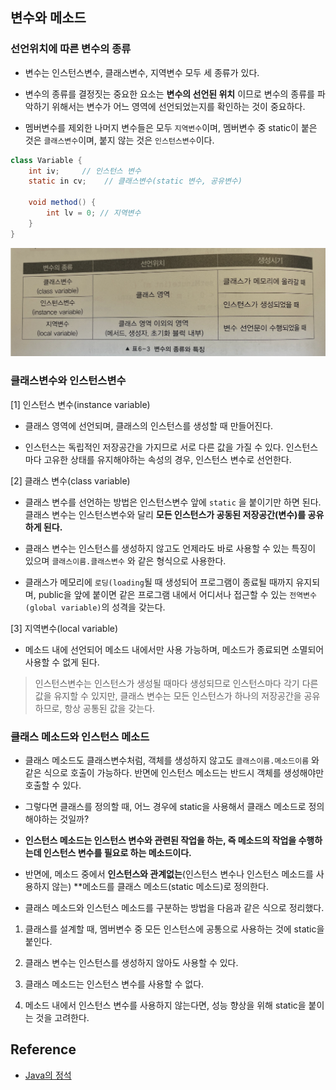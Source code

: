 ## 변수와 메소드

### 선언위치에 따른 변수의 종류

* 변수는 인스턴스변수, 클래스변수, 지역변수 모두 세 종류가 있다.

* 변수의 종류를 결정짓는 중요한 요소는 **변수의 선언된 위치** 이므로 변수의 종류를 파악하기 위해서는 변수가 어느 영역에 선언되었는지를 확인하는 것이 중요하다.

* 멤버변수를 제외한 나머지 변수들은 모두 `지역변수`이며, 멤버변수 중 static이 붙은 것은 `클래스변수`이며, 붙지 않는 것은 `인스턴스변수`이다.

```java
class Variable {
    int iv;     // 인스턴스 변수
    static in cv;    // 클래스변수(static 변수, 공유변수)
    
    void method() {
        int lv = 0; // 지역변수
    }
}
```

![](/img/java-variable-and-method.png)

### 클래스변수와 인스턴스변수

[1] 인스턴스 변수(instance variable)

* 클래스 영역에 선언되며, 클래스의 인스턴스를 생성할 때 만들어진다.

* 인스턴스는 독립적인 저장공간을 가지므로 서로 다른 값을 가질 수 있다. 인스턴스마다 고유한 상태를 유지해야하는 속성의 경우, 인스턴스 변수로 선언한다.

[2] 클래스 변수(class variable)

* 클래스 변수를 선언하는 방법은 인스턴스변수 앞에 `static` 을 붙이기만 하면 된다. 클래스 변수는 인스턴스변수와 달리 **모든 인스턴스가 공동된 저장공간(변수)를 공유하게 된다.**

* 클래스 변수는 인스턴스를 생성하지 않고도 언제라도 바로 사용할 수 있는 특징이 있으며 `클래스이름.클래스변수` 와 같은 형식으로 사용한다.

* 클래스가 메모리에 `로딩(loading`될 때 생성되어 프로그램이 종료될 때까지 유지되며, public을 앞에 붙이면 같은 프로그램 내에서 어디서나 접근할 수 있는 `전역변수(global variable)`의 성격을 갖는다.

[3] 지역변수(local variable)

* 메소드 내에 선언되어 메소드 내에서만 사용 가능하며, 메소드가 종료되면 소멸되어 사용할 수 없게 된다.

> 인스턴스변수는 인스턴스가 생성될 때마다 생성되므로 인스턴스마다 각기 다른 값을 유지할 수 있지만, 클래스 변수는 모든 인스턴스가 하나의 저장공간을 공유하므로, 항상 공통된 값을 갖는다.

### 클래스 메소드와 인스턴스 메소드

* 클래스 메소드도 클래스변수처럼, 객체를 생성하지 않고도 `클래스이름.메소드이름` 와 같은 식으로 호출이 가능하다. 반면에 인스턴스 메소드는 반드시 객체를 생성해야만 호출할 수 있다.

* 그렇다면 클래스를 정의할 때, 어느 경우에 static을 사용해서 클래스 메소드로 정의해야하는 것일까?

* **인스턴스 메소드는 인스턴스 변수와 관련된 작업을 하는, 즉 메소드의 작업을 수행하는데 인스턴스 변수를 필요로 하는 메소드이다.**

* 반면에, 메소드 중에서 **인스턴스와 관계없는**(인스턴스 변수나 인스턴스 메소드를 사용하지 않는) **메소드를 클래스 메소드(static 메소드)로 정의한다.

* 클래스 메소드와 인스턴스 메소드를 구분하는 방법을 다음과 같은 식으로 정리했다.

1. 클래스를 설계할 때, 멤버변수 중 모든 인스턴스에 공통으로 사용하는 것에 static을 붙인다.

2. 클래스 변수는 인스턴스를 생성하지 않아도 사용할 수 있다.

3. 클래스 메소드는 인스턴스 변수를 사용할 수 없다.

4. 메소드 내에서 인스턴스 변수를 사용하지 않는다면, 성능 향상을 위해 static을 붙이는 것을 고려한다.

## Reference

* [Java의 정석](http://www.yes24.com/Product/Goods/24259565)